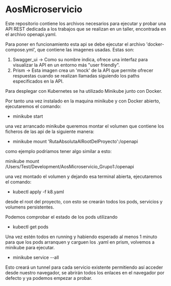 # AosMicroservicio
Este repositorio contiene los archivos necesarios para ejecutar y probar una API REST dedicada a los trabajos que se realizan en un taller, encontrada en el archivo openapi.yaml. 

Para poner en funcionamiento esta api se debe ejecutar el archivo 'docker-compose.yml', que contiene las imagenes usadas. Estas son:

1. Swagger_ui -> Como su nombre indica, ofrece una interfaz para visualizar la API en un entorno más "user friendly".
2. Prism -> Esta imagen crea un 'mock' de la API que permite ofrecer respuestas cuando se realizan llamadas siguiendo los paths especificados en la API.


Para desplegar con Kubernetes se ha utilizado Minikube junto con Docker.

Por tanto una vez instalado en la maquina minikube y con Docker abierto, ejecutaremos el comando:

- minikube start

una vez arrancado minikube queremos montar el volumen que contiene los ficheros de las api de la siguiente manera:

- minikube mount 'RutaAbsolutaAlRootDelProyecto':/openapi

como ejemplo podriamos tener algo similar a esto:

minikube mount /Users/Test/Development/AosMicroservicio_Grupo1:/openapi

una vez montado el volumen y dejando esa terminal abierta, ejecutaremos el comando:

- kubectl apply -f k8.yaml

desde el root del proyecto, con esto se crearán todos los pods, servicios y volumens persistentes.

Podemos comprobar el estado de los pods utilizando 

- kubectl get pods

Una vez estén todos en running y habiendo esperado al menos 1 minuto para que los pods arranquen y carguen los .yaml en prism, volvemos a minikube para ejecutar.

- minikube service --all

Esto creará un tunnel para cada servicio existente permitiendo así acceder desde nuestro navegador, se abrirán todos los enlaces en el navegador por defecto y ya podemos empezar a probar.
